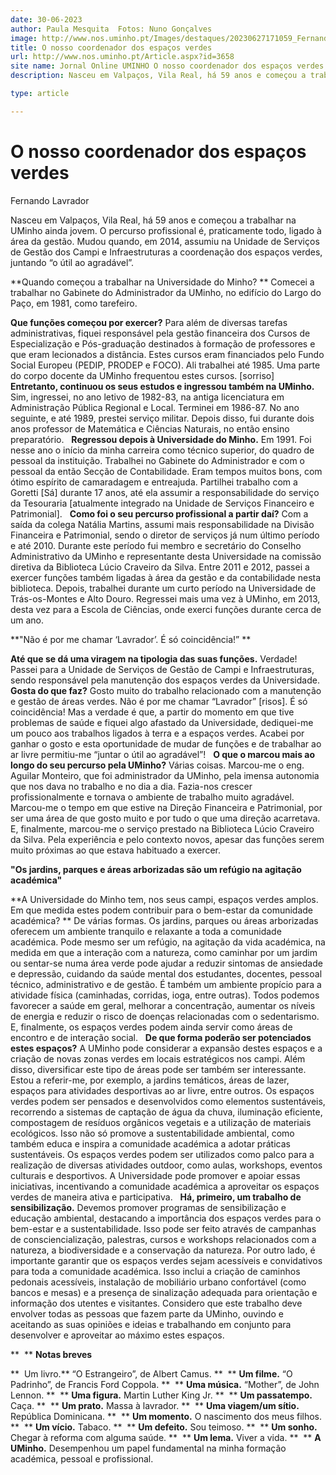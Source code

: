 ```yaml
---
date: 30-06-2023
author: Paula Mesquita  Fotos: Nuno Gonçalves
image: http://www.nos.uminho.pt/Images/destaques/20230627171059_FernandoLavrador1.jpg
title: O nosso coordenador dos espaços verdes
url: http://www.nos.uminho.pt/Article.aspx?id=3658
site name: Jornal Online UMINHO O nosso coordenador dos espaços verdes
description: Nasceu em Valpaços, Vila Real, há 59 anos e começou a trabalhar na UMinho ainda jovem. O percurso profissional é, praticamente todo, ligado à área da gestão. Mudou quando, em 2014, assumiu na Unidade de Serviços de Gestão dos Campi e Infraestruturas a coordenação dos espaços verdes, juntando “o útil ao agradável”.

type: article

---
```

# O nosso coordenador dos espaços verdes


  

Fernando Lavrador

Nasceu em Valpaços, Vila Real, há 59 anos e começou a trabalhar na UMinho ainda jovem. O percurso profissional é, praticamente todo, ligado à área da gestão. Mudou quando, em 2014, assumiu na Unidade de Serviços de Gestão dos Campi e Infraestruturas a coordenação dos espaços verdes, juntando “o útil ao agradável”.

**Quando começou a trabalhar na Universidade do Minho? ** 
Comecei a trabalhar no Gabinete do Administrador da UMinho, no edifício do Largo do Paço, em 1981, como tarefeiro.

**Que funções começou por exercer?** 
Para além de diversas tarefas administrativas, fiquei responsável pela gestão financeira dos Cursos de Especialização e Pós-graduação destinados à formação de professores e que eram lecionados a distância. Estes cursos eram financiados pelo Fundo Social Europeu (PEDIP, PRODEP e FOCO). Ali trabalhei até 1985. Uma parte do corpo docente da UMinho frequentou estes cursos. [sorriso]
 
**Entretanto, continuou os seus estudos e ingressou também na UMinho.** 
Sim, ingressei, no ano letivo de 1982-83, na antiga licenciatura em Administração Pública Regional e Local. Terminei em 1986-87. No ano seguinte, e até 1989, prestei serviço militar. Depois disso, fui durante dois anos professor de Matemática e Ciências Naturais, no então ensino preparatório.
 
**Regressou depois à Universidade do Minho.** 
Em 1991. Foi nesse ano o início da minha carreira como técnico superior, do quadro de pessoal da instituição. Trabalhei no Gabinete do Administrador e com o pessoal da então Secção de Contabilidade. Eram tempos muitos bons, com ótimo espírito de camaradagem e entreajuda. Partilhei trabalho com a Goretti [Sá] durante 17 anos, até ela assumir a responsabilidade do serviço da Tesouraria [atualmente integrado na Unidade de Serviços Financeiro e Patrimonial].
 
**Como foi o seu percurso profissional a partir daí?** 
Com a saída da colega Natália Martins, assumi mais responsabilidade na Divisão Financeira e Patrimonial, sendo o diretor de serviços já num último período e até 2010. Durante este período fui membro e secretário do Conselho Administrativo da UMinho e representante desta Universidade na comissão diretiva da Biblioteca Lúcio Craveiro da Silva. Entre 2011 e 2012, passei a exercer funções também ligadas à área da gestão e da contabilidade nesta biblioteca. Depois, trabalhei durante um curto período na Universidade de Trás-os-Montes e Alto Douro. Regressei mais uma vez à UMinho, em 2013, desta vez para a Escola de Ciências, onde exerci funções durante cerca de um ano.
 

**"Não é por me chamar ‘Lavrador’. É só coincidência!” ** 

**Até que se dá uma viragem na tipologia das suas funções.** 
Verdade! Passei para a Unidade de Serviços de Gestão de Campi e Infraestruturas, sendo responsável pela manutenção dos espaços verdes da Universidade.
 
**Gosta do que faz?** 
Gosto muito do trabalho relacionado com a manutenção e gestão de áreas verdes. Não é por me chamar “Lavrador” [risos]. É só coincidência! Mas a verdade é que, a partir do momento em que tive problemas de saúde e fiquei algo afastado da Universidade, dediquei-me um pouco aos trabalhos ligados à terra e a espaços verdes. Acabei por ganhar o gosto e esta oportunidade de mudar de funções e de trabalhar ao ar livre permitiu-me “juntar o útil ao agradável”!
 
**O que o marcou mais ao longo do seu percurso pela UMinho?** 
Várias coisas. Marcou-me o eng. Aguilar Monteiro, que foi administrador da UMinho, pela imensa autonomia que nos dava no trabalho e no dia a dia. Fazia-nos crescer profissionalmente e tornava o ambiente de trabalho muito agradável. Marcou-me o tempo em que estive na Direção Financeira e Patrimonial, por ser uma área de que gosto muito e por tudo o que uma direção acarretava. E, finalmente, marcou-me o serviço prestado na Biblioteca Lúcio Craveiro da Silva. Pela experiência e pelo contexto novos, apesar das funções serem muito próximas ao que estava habituado a exercer.
 

**"Os jardins, parques e áreas arborizadas são um refúgio na agitação académica"** 

**A Universidade do Minho tem, nos seus campi, espaços verdes amplos. Em que medida estes podem contribuir para o bem-estar da comunidade académica? ** 
De várias formas. Os jardins, parques ou áreas arborizadas oferecem um ambiente tranquilo e relaxante a toda a comunidade académica. Pode mesmo ser um refúgio, na agitação da vida académica, na medida em que a interação com a natureza, como caminhar por um jardim ou sentar-se numa área verde pode ajudar a reduzir sintomas de ansiedade e depressão, cuidando da saúde mental dos estudantes, docentes, pessoal técnico, administrativo e de gestão. É também um ambiente propício para a atividade física (caminhadas, corridas, ioga, entre outras). Todos podemos favorecer a saúde em geral, melhorar a concentração, aumentar os níveis de energia e reduzir o risco de doenças relacionadas com o sedentarismo. E, finalmente, os espaços verdes podem ainda servir como áreas de encontro e de interação social.
 
**De que forma poderão ser potenciados estes espaços?** 
A UMinho pode considerar a expansão destes espaços e a criação de novas zonas verdes em locais estratégicos nos campi. Além disso, diversificar este tipo de áreas pode ser também ser interessante. Estou a referir-me, por exemplo, a jardins temáticos, áreas de lazer, espaços para atividades desportivas ao ar livre, entre outros. Os espaços verdes podem ser pensados e desenvolvidos como elementos sustentáveis, recorrendo a sistemas de captação de água da chuva, iluminação eficiente, compostagem de resíduos orgânicos vegetais e a utilização de materiais ecológicos. Isso não só promove a sustentabilidade ambiental, como também educa e inspira a comunidade académica a adotar práticas sustentáveis. Os espaços verdes podem ser utilizados como palco para a realização de diversas atividades outdoor, como aulas, workshops, eventos culturais e desportivos. A Universidade pode promover e apoiar essas iniciativas, incentivando a comunidade académica a aproveitar os espaços verdes de maneira ativa e participativa.
 
**Há, primeiro, um trabalho de sensibilização.** 
Devemos promover programas de sensibilização e educação ambiental, destacando a importância dos espaços verdes para o bem-estar e a sustentabilidade. Isso pode ser feito através de campanhas de consciencialização, palestras, cursos e workshops relacionados com a natureza, a biodiversidade e a conservação da natureza. Por outro lado, é importante garantir que os espaços verdes sejam acessíveis e convidativos para toda a comunidade académica. Isso inclui a criação de caminhos pedonais acessíveis, instalação de mobiliário urbano confortável (como bancos e mesas) e a presença de sinalização adequada para orientação e informação dos utentes e visitantes. Considero que este trabalho deve envolver todas as pessoas que fazem parte da UMinho, ouvindo e aceitando as suas opiniões e ideias e trabalhando em conjunto para desenvolver e aproveitar ao máximo estes espaços.

**  ** **Notas breves** 

**  Um livro.**  “O Estrangeiro”, de Albert Camus.
**  ** **Um filme.**  “O Padrinho”, de Francis Ford Coppola.
**  ** **Uma música.**  “Mother”, de John Lennon.
**  ** **Uma figura.**  Martin Luther King Jr.
**  ** **Um passatempo.**  Caça.
**  ** **Um prato.**  Massa à lavrador.
**  ** **Uma viagem/um sítio.**  República Dominicana.
**  ** **Um momento.**  O nascimento dos meus filhos.
**  ** **Um vício.**  Tabaco.
**  ** **Um defeito.**  Sou teimoso.
**  ** **Um sonho.**  Chegar à reforma com alguma saúde.
**  ** **Um lema.**  Viver a vida.
**  ** **A UMinho.**  Desempenhou um papel fundamental na minha formação académica, pessoal e profissional.
 

